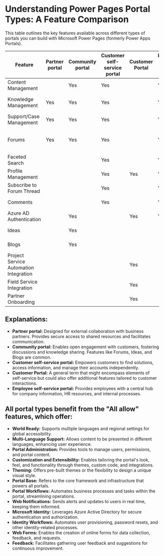 # Understanding Power Pages Portal Types: A Feature Comparison

This table outlines the key features available across different types of portals you can build with Microsoft Power Pages (formerly Power Apps Portals).

| Feature                      | Partner portal | Community portal | Customer self-service portal | Customer Portal | Employee self-service portal | All allow:                                                                                                     |
|------------------------------|----------------|------------------|------------------------------|-----------------|--------------------------------|-------------------------------------------------------------------------------------------------------------------|
| Content Management            |                | Yes               | Yes                         |                 | Yes                             | **• World Ready,**                                                                                                 |
| Knowledge Management         | Yes             | Yes               | Yes                         |                 | Yes                             | **• Multi-Language Support**                                                                                       |
| Support/Case Management     | Yes             | Yes               | Yes                         |                 | Yes                             | **• Portal Administration,**                                                                                     |
| Forums                       | Yes             | Yes               | Yes                         |                 | Yes                             | **• Customization and Extensibility,**                                                                            |
| Faceted Search               |                |                  | Yes                         |                 | Yes                             | **• Theming,**                                                                                                    |
| Profile Management          |                |                  | Yes                         | Yes              | Yes                             | **• Portal Base,**                                                                                                |
| Subscribe to Forum Thread   |                |                  | Yes                         |                 | Yes                             | **• Portal Workflows,**                                                                                           |
| Comments                     |                |                  | Yes                         |                 | Yes                             | **• Web Notifications,**                                                                                        |
| Azure AD Authentication       |                | Yes               |                             | Yes              | Yes                             | **• Microsoft Identity,**                                                                                       |
| Ideas                        |                | Yes               |                             |                 |                                | **• Identity Workflows,**                                                                                         |
| Blogs                        |                | Yes               |                             |                 |                                | **• Web Forms, and**                                                                                              |
| Project Service Automation Integration |                |                  |                             | Yes              |                                | **• Feedback.**                                                                                                  |
| Field Service Integration     |                |                  |                             | Yes              |                                |                                                                                                                  |
| Partner Onboarding          |                |                  |                             | Yes              |                                |                                                                                                                  |

## Explanations:

* **Partner portal:** Designed for external collaboration with business partners. Provides secure access to shared resources and facilitates communication. 
* **Community portal:** Enables open engagement with customers, fostering discussions and knowledge sharing. Features like Forums, Ideas, and Blogs are common.
* **Customer self-service portal:** Empowers customers to find solutions, access information, and manage their accounts independently. 
* **Customer Portal:** A general term that might encompass elements of self-service but could also offer additional features tailored to customer interactions.
* **Employee self-service portal:**  Provides employees with a central hub for company information, HR resources, and internal processes.

## All portal types benefit from the "All allow" features, which offer:

* **World Ready:**  Supports multiple languages and regional settings for global accessibility.
* **Multi-Language Support:** Allows content to be presented in different languages, enhancing user experience.
* **Portal Administration:** Provides tools to manage users, permissions, and portal content.
* **Customization and Extensibility:** Enables tailoring the portal's look, feel, and functionality through themes, custom code, and integrations.
* **Theming:** Offers pre-built themes or the flexibility to design a unique visual style.
* **Portal Base:** Refers to the core framework and infrastructure that powers all portals.
* **Portal Workflows:** Automates business processes and tasks within the portal, streamlining operations.
* **Web Notifications:** Sends alerts and updates to users in real time, keeping them informed.
* **Microsoft Identity:** Leverages Azure Active Directory for secure authentication and authorization.
* **Identity Workflows:** Automates user provisioning, password resets, and other identity-related processes.
* **Web Forms:** Enables the creation of online forms for data collection, feedback, and requests.
* **Feedback:** Facilitates gathering user feedback and suggestions for continuous improvement. 
